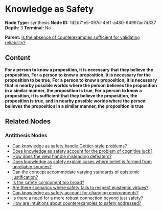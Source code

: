 # Knowledge as Safety

**Node Type:** synthesis
**Node ID:** 1d2b71e5-097d-4ef1-a480-64997ac7d337
**Depth:** 3
**Terminal:** No

**Parent:** [Is the absence of counterexamples sufficient for validating reliability?](is-the-absence-of-counterexamples-sufficient-for-validating-reliability-antithesis-191b717e-1609-421e-bb5e-19d3c95b7050.md)

## Content

**For a person to know a proposition, it is necessary that they believe the proposition**, **For a person to know a proposition, it is necessary for the proposition to be true**, **For a person to know a proposition, it is necessary that in nearby possible worlds where the person believes the proposition in a similar manner, the proposition is true**, **For a person to know a proposition, it is sufficient that they believe the proposition, the proposition is true, and in nearby possible worlds where the person believes the proposition in a similar manner, the proposition is true**

## Related Nodes

### Antithesis Nodes

- [Can knowledge as safety handle Gettier-style problems?](can-knowledge-as-safety-handle-gettier-style-problems-antithesis-8f19c600-0ae2-4db4-9727-e4f6152a4283.md)
- [Does knowledge as safety account for the problem of cognitive luck?](does-knowledge-as-safety-account-for-the-problem-of-cognitive-luck-antithesis-229ee56a-483b-4c70-b84d-9a2608f84b18.md)
- [How does the view handle misleading defeaters?](how-does-the-view-handle-misleading-defeaters-antithesis-3db07aa0-4f31-4a16-b597-9a5f32faf93b.md)
- [Does knowledge as safety explain cases where belief is formed from unreliable sources?](does-knowledge-as-safety-explain-cases-where-belief-is-formed-from-unreliable-sources-antithesis-dadc6a4c-97ac-4f43-9299-bb736bcd70b4.md)
- [Can the concept accommodate varying standards of epistemic justification?](can-the-concept-accommodate-varying-standards-of-epistemic-justification-antithesis-9e3e4a81-d0df-4c05-bbce-4ac5e3edbda9.md)
- [Is the safety component too broad?](is-the-safety-component-too-broad-antithesis-73504213-1d8f-43af-b8ec-70d6321fe404.md)
- [Are there scenarios where safety fails to respect epistemic virtues?](are-there-scenarios-where-safety-fails-to-respect-epistemic-virtues-antithesis-fcc26103-c429-487d-831f-01c8692ea877.md)
- [Can knowledge as safety account for changing environments?](can-knowledge-as-safety-account-for-changing-environments-antithesis-ba51bcb0-ad1a-4427-86c9-4dca70825249.md)
- [Is there a need for a more robust connection beyond just safety?](is-there-a-need-for-a-more-robust-connection-beyond-just-safety-antithesis-0851e379-d928-4822-bc18-c57bc4914fe7.md)
- [How are intuitions about counterexamples to safety addressed?](how-are-intuitions-about-counterexamples-to-safety-addressed-antithesis-b268ea8c-2a6c-4501-81f2-a2580f1ce6bb.md)
